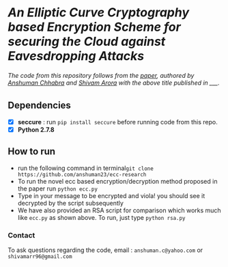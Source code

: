 # _An Elliptic Curve Cryptography based Encryption Scheme for securing the Cloud against Eavesdropping Attacks_
###### The code from this repository follows from the [paper](https://github.com/anshuman23/), authored by _[Anshuman Chhabra](https://github.com/anshuman23)_ and _[Shivam Arora](https://github.com/shivamarr96)_ with the above title published in  ___.

## Dependencies
- [x] **seccure** : run ```pip install seccure``` before running code from this repo.
- [x] **Python 2.7.8**

## How to run
* run the following command in terminal```git clone https://github.com/anshuman23/ecc-research```
* To run the novel ecc based encryption/decryption method proposed in the paper run ```python ecc.py``` 
* Type in your message to be encrypted and viola! you should see it decrypted by the script subsequently
* We have also provided an RSA script for comparison which works much like ```ecc.py``` as shown above. To run, just type ```python rsa.py``` 

### Contact
To ask questions regarding the code, email : ```anshuman.c@yahoo.com``` or ```shivamarr96@gmail.com```
